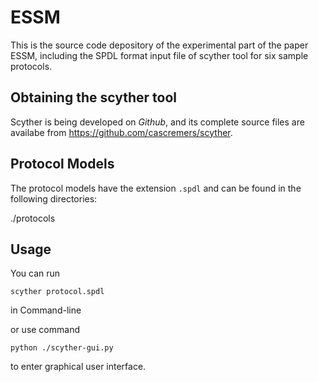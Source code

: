 # ESSM
This is the source code depository of the experimental part of the paper ESSM, including the SPDL format input file of scyther tool for six sample protocols.

Obtaining the scyther tool
----------------------

Scyther is being developed on *Github*, and its complete source files are
availabe from
<https://github.com/cascremers/scyther>.

Protocol Models
---------------

The protocol models have the extension `.spdl` and can be found in the following directories:

  ./protocols
  
Usage
-----

You can run 


	scyther protocol.spdl 
  in Command-line 

or use command

	python ./scyther-gui.py
to enter graphical user interface.
